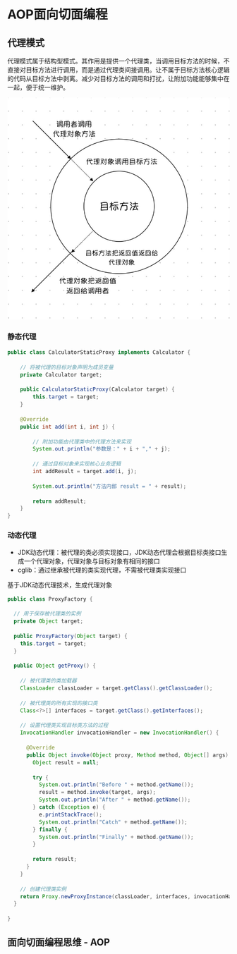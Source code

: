 # AOP面向切面编程

## 代理模式

<span hl>代理模式</span>属于结构型模式。其作用是提供一个代理类，当调用目标方法的时候，不直接对目标方法进行调用，而是通过代理类间接调用。让不属于目标方法核心逻辑的代码从目标方法中剥离。减少对目标方法的调用和打扰，让附加功能能够集中在一起，便于统一维护。

![image.jpg](/images/spring/aop-proxy.jpg)

### 静态代理

```java
public class CalculatorStaticProxy implements Calculator {

    // 将被代理的目标对象声明为成员变量
    private Calculator target;

    public CalculatorStaticProxy(Calculator target) {
        this.target = target;
    }

    @Override
    public int add(int i, int j) {

        // 附加功能由代理类中的代理方法来实现
        System.out.println("参数是：" + i + "," + j);

        // 通过目标对象来实现核心业务逻辑
        int addResult = target.add(i, j);

        System.out.println("方法内部 result = " + result);

        return addResult;
    }
}
```

### 动态代理

- JDK动态代理：被代理的类<span hl>必须实现接口</span>，JDK动态代理会根据目标类接口生成一个代理对象，代理对象与目标对象有相同的接口
- cglib：通过继承被代理的类实现代理，不需被代理类实现接口

<span hlbg>基于JDK动态代理技术，生成代理对象</span>

```java
public class ProxyFactory {

  // 用于保存被代理类的实例
  private Object target;

  public ProxyFactory(Object target) {
    this.target = target;
  }

  public Object getProxy() {

    // 被代理类的类加载器
    ClassLoader classLoader = target.getClass().getClassLoader();

    // 被代理类的所有实现的接口类
    Class<?>[] interfaces = target.getClass().getInterfaces();

    // 设置代理类实现目标类方法的过程
    InvocationHandler invocationHandler = new InvocationHandler() {

      @Override
      public Object invoke(Object proxy, Method method, Object[] args) throws Throwable {
        Object result = null;

        try {
          System.out.println("Before " + method.getName());
          result = method.invoke(target, args);
          System.out.println("After " + method.getName());
        } catch (Exception e) {
          e.printStackTrace();
          System.out.println("Catch" + method.getName());
        } finally {
          System.out.println("Finally" + method.getName());
        }

        return result;
      }
    }

    // 创建代理类实例
    return Proxy.newProxyInstance(classLoader, interfaces, invocationHandler);
  }

}
```

## 面向切面编程思维 - AOP
